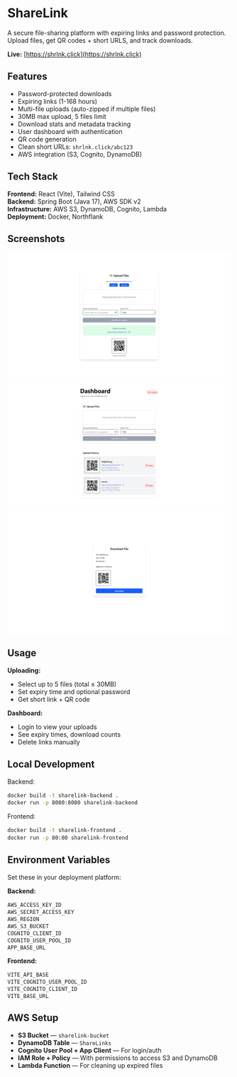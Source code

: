 # ShareLink

A secure file-sharing platform with expiring links and password protection. Upload files, get QR codes + short URLS, and track downloads.

**Live:** [https://shrlnk.click](https://shrlnk.click)

## Features

- Password-protected downloads
- Expiring links (1-168 hours)
- Multi-file uploads (auto-zipped if multiple files)
- 30MB max upload, 5 files limit
- Download stats and metadata tracking
- User dashboard with authentication
- QR code generation
- Clean short URLs: `shrlnk.click/abc123`
- AWS integration (S3, Cognito, DynamoDB)

## Tech Stack

**Frontend:** React (Vite), Tailwind CSS  
**Backend:** Spring Boot (Java 17), AWS SDK v2  
**Infrastructure:** AWS S3, DynamoDB, Cognito, Lambda  
**Deployment:** Docker, Northflank

## Screenshots

![Upload Page](./screenshots/upload.png)
![Dashboard View](./screenshots/dashboard.png)
![Download Page](./screenshots/download.png)

## Usage

**Uploading:**
- Select up to 5 files (total ≤ 30MB)
- Set expiry time and optional password
- Get short link + QR code

**Dashboard:**
- Login to view your uploads
- See expiry times, download counts
- Delete links manually

## Local Development

Backend:
```bash
docker build -t sharelink-backend .
docker run -p 8080:8080 sharelink-backend
```

Frontend:
```bash
docker build -t sharelink-frontend .
docker run -p 80:80 sharelink-frontend
```

## Environment Variables

Set these in your deployment platform:

**Backend:**
```
AWS_ACCESS_KEY_ID
AWS_SECRET_ACCESS_KEY  
AWS_REGION
AWS_S3_BUCKET
COGNITO_CLIENT_ID
COGNITO_USER_POOL_ID
APP_BASE_URL
```

**Frontend:**
```
VITE_API_BASE
VITE_COGNITO_USER_POOL_ID
VITE_COGNITO_CLIENT_ID
VITE_BASE_URL
```

## AWS Setup

- **S3 Bucket** — `sharelink-bucket`
- **DynamoDB Table** — `ShareLinks`
- **Cognito User Pool + App Client** — For login/auth
- **IAM Role + Policy** — With permissions to access S3 and DynamoDB
- **Lambda Function** — For cleaning up expired files
